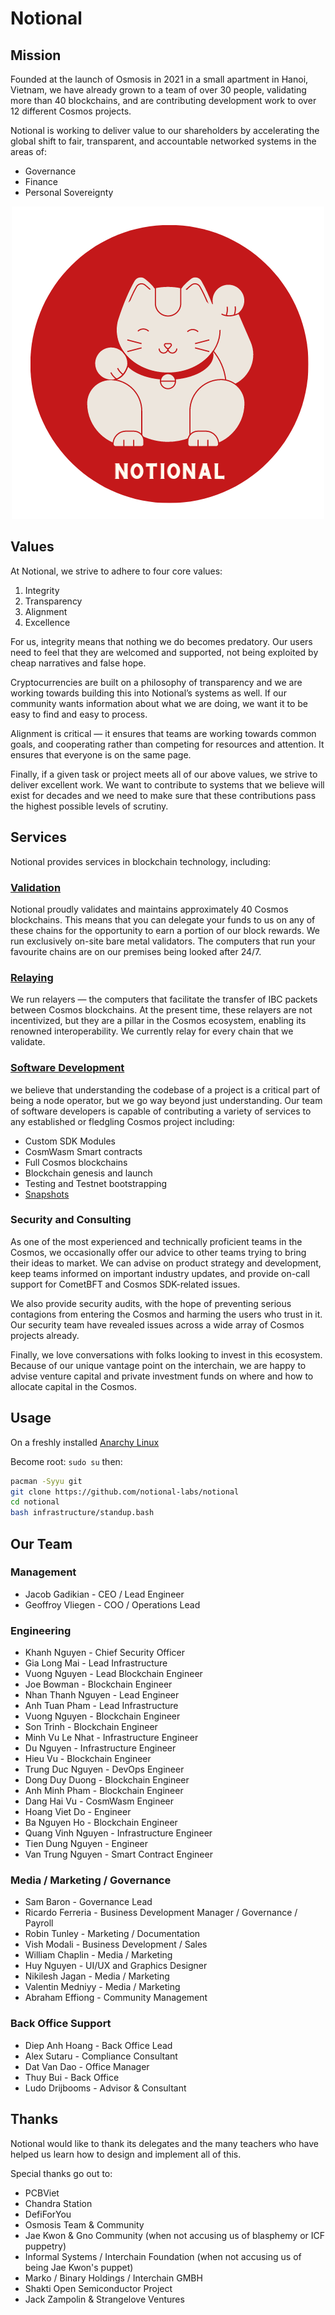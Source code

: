 # Notional

## Mission

Founded at the launch of Osmosis in 2021 in a small apartment in Hanoi, Vietnam, we have already grown to a team of over 30 people, validating more than 40 blockchains, and are contributing development work to over 12 different Cosmos projects.

Notional is working to deliver value to our shareholders by accelerating the global shift to fair, transparent, and accountable networked systems in the areas of:

* Governance
* Finance
* Personal Sovereignty

<p align="center">
  <img src="./catlogo.png" />
</p>

## Values 
At Notional, we strive to adhere to four core values:

1. Integrity
2. Transparency
3. Alignment
4. Excellence

For us, integrity means that nothing we do becomes predatory. Our users need to feel that they are welcomed and supported, not being exploited by cheap narratives and false hope.

Cryptocurrencies are built on a philosophy of transparency and we are working towards building this into Notional’s systems as well. If our community wants information about what we are doing, we want it to be easy to find and easy to process.

Alignment is critical — it ensures that teams are working towards common goals, and cooperating rather than competing for resources and attention. It ensures that everyone is on the same page.

Finally, if a given task or project meets all of our above values, we strive to deliver excellent work. We want to contribute to systems that we believe will exist for decades and we need to make sure that these contributions pass the highest possible levels of scrutiny.

## Services

Notional provides services in blockchain technology, including:

### [Validation](./validation)

Notional proudly validates and maintains approximately 40 Cosmos blockchains. This means that you can delegate your funds to us on any of these chains for the opportunity to earn a portion of our block rewards. We run exclusively on-site bare metal validators. The computers that run your favourite chains are on our premises being looked after 24/7.

### [Relaying](./relaying)
We run relayers — the computers that facilitate the transfer of IBC packets between Cosmos blockchains. At the present time, these relayers are not incentivized, but they are a pillar in the Cosmos ecosystem, enabling its renowned interoperability. We currently relay for every chain that we validate.

### [Software Development](./development)
we believe that understanding the codebase of a project is a critical part of being a node operator, but we go way beyond just understanding. Our team of software developers is capable of contributing a variety of services to any established or fledgling Cosmos project including:
* Custom SDK Modules
* CosmWasm Smart contracts
* Full Cosmos blockchains
* Blockchain genesis and launch
* Testing and Testnet bootstrapping
* [Snapshots](https://snapshot.notional.ventures/)

### Security and Consulting
As one of the most experienced and technically proficient teams in the Cosmos, we occasionally offer our advice to other teams trying to bring their ideas to market. We can advise on product strategy and development, keep teams informed on important industry updates, and provide on-call support for CometBFT and Cosmos SDK-related issues.

We also provide security audits, with the hope of preventing serious contagions from entering the Cosmos and harming the users who trust in it. Our security team have revealed issues across a wide array of Cosmos projects already. 
 
Finally, we love conversations with folks looking to invest in this ecosystem. Because of our unique vantage point on the interchain, we are happy to advise venture capital and private investment funds on where and how to allocate capital in the Cosmos.

## Usage

On a freshly installed [Anarchy Linux](https://anarchyinstaller.gitlab.io/)

Become root:
`sudo su` then:

```bash
pacman -Syyu git
git clone https://github.com/notional-labs/notional
cd notional
bash infrastructure/standup.bash
```

## Our Team

### Management

* Jacob Gadikian - CEO / Lead Engineer
* Geoffroy Vliegen - COO / Operations Lead

### Engineering

* Khanh Nguyen - Chief Security Officer
* Gia Long Mai - Lead Infrastructure
* Vuong Nguyen - Lead Blockchain Engineer
* Joe Bowman - Blockchain Engineer
* Nhan Thanh Nguyen - Lead Engineer
* Anh Tuan Pham - Lead Infrastructure
* Vuong Nguyen - Blockchain Engineer
* Son Trinh - Blockchain Engineer
* Minh Vu Le Nhat - Infrastructure Engineer
* Du Nguyen - Infrastructure Engineer
* Hieu Vu - Blockchain Engineer
* Trung Duc Nguyen - DevOps Engineer
* Dong Duy Duong - Blockchain Engineer
* Anh Minh Pham - Blockchain Engineer
* Dang Hai Vu - CosmWasm Engineer
* Hoang Viet Do - Engineer
* Ba Nguyen Ho - Blockchain Engineer
* Quang Vinh Nguyen - Infrastructure Engineer
* Tien Dung Nguyen - Engineer
* Van Trung Nguyen - Smart Contract Engineer

### Media / Marketing / Governance

* Sam Baron - Governance Lead
* Ricardo Ferreria - Business Development Manager / Governance / Payroll
* Robin Tunley - Marketing / Documentation
* Vish Modali - Business Development / Sales
* William Chaplin - Media / Marketing
* Huy Nguyen - UI/UX and Graphics Designer
* Nikilesh Jagan - Media / Marketing
* Valentin Medniyy - Media / Marketing
* Abraham Effiong - Community Management

### Back Office Support

* Diep Anh Hoang - Back Office Lead
* Alex Sutaru - Compliance Consultant
* Dat Van Dao - Office Manager
* Thuy Bui - Back Office
* Ludo Drijbooms - Advisor & Consultant

## Thanks

Notional would like to thank its delegates and the many teachers who have helped us learn how to design and implement all of this.

Special thanks go out to:

* PCBViet
* Chandra Station
* DefiForYou
* Osmosis Team & Community
* Jae Kwon & Gno Community (when not accusing us of blasphemy or ICF puppetry)
* Informal Systems / Interchain Foundation (when not accusing us of being Jae Kwon's puppet)
* Marko / Binary Holdings / Interchain GMBH
* Shakti Open Semiconductor Project
* Jack Zampolin & Strangelove Ventures
